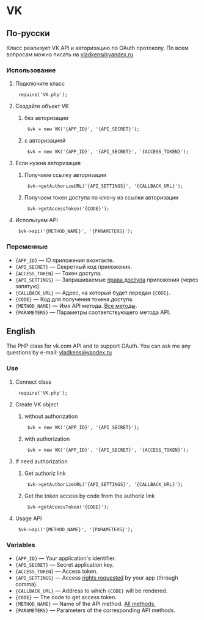# VK

## По-русски

Класс реализует VK API и авторизацию по OAuth протоколу.
По всем вопросам можно писать на <vladkens@yandex.ru>

### Использование
1. Подключите класс

        require('VK.php');

2. Создайте объект VK
    1. без авторизации

            $vk = new VK('{APP_ID}', '{API_SECRET}');

    2. с авторизацией

            $vk = new VK('{APP_ID}', '{API_SECRET}', '{ACCESS_TOKEN}');

3. Если нужна авторизация
    1. Получаем ссылку авторизации

            $vk->getAuthorizeURL('{API_SETTINGS}', '{CALLBACK_URL}');

    2. Получаем токен доступа по ключу из ссылки авторизации

            $vk->getAccessToken('{CODE}');

4. Используем API

        $vk->api('{METHOD_NAME}', '{PARAMETERS}');
    
### Переменные
* `{APP_ID}` — ID приложения вконтакте.
* `{API_SECRET}` — Секретный код приложения.
* `{ACCESS_TOKEN}` — Токен доступа.
* `{API_SETTINGS}` — Запрашиваемые [права доступа](http://vk.com/developers.php?oid=-1&p=Права_доступа_приложений) приложения (через запятую).
* `{CALLBACK_URL}` — Адрес, на который будет передан `{CODE}`.
* `{CODE}` — Код для получения токена доступа.
* `{METHOD_NAME}` — Имя API метода. [Все методы](http://vk.com/developers.php?oid=-1&p=Описание_методов_API).
* `{PARAMETERS}` — Параметры соответствующего метода API.

## English

The PHP class for vk.com API and to support OAuth.
You can ask me any questions by e-mail: <vladkens@yandex.ru>

### Use
1. Connect class

        require('VK.php');
        
2. Create VK object
    1. without authorization

            $vk = new VK('{APP_ID}', '{API_SECRET}');

    2. with authorization

            $vk = new VK('{APP_ID}', '{API_SECRET}', '{ACCESS_TOKEN}');

3. If need authorization
    1. Get authoriz link

            $vk->getAuthorizeURL('{API_SETTINGS}', '{CALLBACK_URL}');

    2. Get the token access by code from the authoriz link

            $vk->getAccessToken('{CODE}');

4. Usage API

        $vk->api('{METHOD_NAME}', '{PARAMETERS}');
    
### Variables
* `{APP_ID}` — Your application's identifier.
* `{API_SECRET}` — Secret application key.
* `{ACCESS_TOKEN}` — Access token.
* `{API_SETTINGS}` —  Access [rights requested](http://vk.com/developers.php?oid=-17680044&p=Application_Access_Rights) by your app (through comma).
* `{CALLBACK_URL}` —  Address to which `{CODE}` will be rendered.
* `{CODE}` — The code to get access token.
* `{METHOD_NAME}` — Name of the API method. [All methods.](http://vk.com/developers.php?oid=-17680044&p=API_Method_Description)
* `{PARAMETERS}` — Parameters of the corresponding API methods.